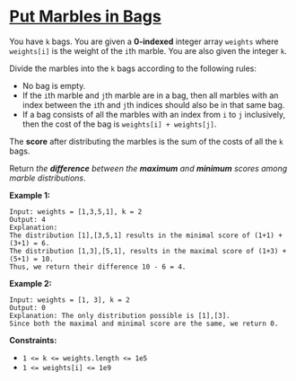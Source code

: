 [Put Marbles in Bags](https://leetcode.com/problems/put-marbles-in-bags)
===
You have `k` bags. You are given a **0-indexed** integer array `weights` where `weights[i]` is the weight of the `i`th
marble. You are also given the integer `k`.

Divide the marbles into the `k` bags according to the following rules:

- No bag is empty.
- If the `i`th marble and `j`th marble are in a bag, then all marbles with an index between the `i`th and `j`th indices
  should also be in that same bag.
- If a bag consists of all the marbles with an index from `i` to `j` inclusively, then the cost of the bag is
  `weights[i] + weights[j]`.

The **score** after distributing the marbles is the sum of the costs of all the `k` bags.

Return *the **difference** between the **maximum** and **minimum** scores among marble distributions*.

**Example 1:**

```text
Input: weights = [1,3,5,1], k = 2
Output: 4
Explanation: 
The distribution [1],[3,5,1] results in the minimal score of (1+1) + (3+1) = 6. 
The distribution [1,3],[5,1], results in the maximal score of (1+3) + (5+1) = 10. 
Thus, we return their difference 10 - 6 = 4.
```

**Example 2:**

```text
Input: weights = [1, 3], k = 2
Output: 0
Explanation: The only distribution possible is [1],[3]. 
Since both the maximal and minimal score are the same, we return 0.
```

**Constraints:**

- `1 <= k <= weights.length <= 1e5`
- `1 <= weights[i] <= 1e9`